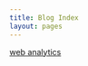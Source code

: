 ```yaml
---
title: Blog Index
layout: pages
---
```


<a href="2018/march/importance_of_web_analytics_and_reasons_to_use_it.html"> web analytics </a>
